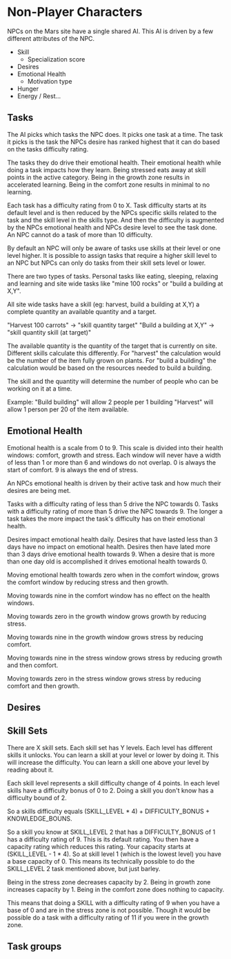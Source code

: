 # Non-Player Characters

NPCs on the Mars site have a single shared AI. This AI is driven by a few different attributes of the NPC.

- Skill
	- Specialization score
- Desires
- Emotional Health
	- Motivation type
- Hunger
- Energy / Rest...

## Tasks

The AI picks which tasks the NPC does. It picks one task at a time. The task it picks is the task the NPCs desire has ranked highest that it can do based on the tasks difficulty rating.

The tasks they do drive their emotional health. Their emotional health while doing a task impacts how they learn. Being stressed eats away at skill points in the active category. Being in the growth zone results in accelerated learning. Being in the comfort zone results in minimal to no learning.

Each task has a difficulty rating from 0 to X. Task difficulty starts at its default level and is then reduced by the NPCs specific skills related to the task and the skill level in the skills type. And then the difficulty is augmented by the NPCs emotional health and NPCs desire level to see the task done. An NPC cannot do a task of more than 10 difficulty.

By default an NPC will only be aware of tasks use skills at their level or one level higher. It is possible to assign tasks that require a higher skill level to an NPC but NPCs can only do tasks from their skill sets level or lower.

There are two types of tasks. Personal tasks like eating, sleeping, relaxing and learning and site wide tasks like "mine 100 rocks" or "build a building at X,Y".

All site wide tasks have a skill (eg: harvest, build a building at X,Y) a complete quantity an available quantity and a target.

"Harvest 100 carrots" -> "skill quantity target"
"Build a building at X,Y" -> "skill quantity skill (at target)"

The available quantity is the quantity of the target that is currently on site. Different skills calculate this differently. For "harvest" the calculation would be the number of the item fully grown on plants. For "build a building" the calculation would be based on the resources needed to build a building.

The skill and the quantity will determine the number of people who can be working on it at a time.

Example:
"Build building" will allow 2 people per 1 building
"Harvest" will allow 1 person per 20 of the item available.

## Emotional Health

Emotional health is a scale from 0 to 9. This scale is divided into their health windows: comfort, growth and stress. Each window will never have a width of less than 1 or more than 6 and windows do not overlap. 0 is always the start of comfort. 9 is always the end of stress.

An NPCs emotional health is driven by their active task and how much their desires are being met.

Tasks with a difficulty rating of less than 5 drive the NPC towards 0. Tasks with a difficulty rating of more than 5 drive the NPC towards 9. The longer a task takes the more impact the task's difficulty has on their emotional health.

Desires impact emotional health daily. Desires that have lasted less than 3 days have no impact on emotional health. Desires then have lated more than 3 days drive emotional health towards 9. When a desire that is more than one day old is accomplished it drives emotional health towards 0.

Moving emotional health towards zero when in the comfort window, grows the comfort window by reducing stress and then growth.

Moving towards nine in the comfort window has no effect on the health windows.

Moving towards zero in the growth window grows growth by reducing stress.

Moving towards nine in the growth window grows stress by reducing comfort.

Moving towards nine in the stress window grows stress by reducing growth and then comfort.

Moving towards zero in the stress window grows stress by reducing comfort and then growth.

## Desires




## Skill Sets

There are X skill sets. Each skill set has Y levels. Each level has different skills it unlocks. You can learn a skill at your level or lower by doing it. This will increase the difficulty. You can learn a skill one above your level by reading about it.

Each skill level represents a skill difficulty change of 4 points. In each level skills have a difficulty bonus of 0 to 2. Doing a skill you don't know has a difficulty bound of 2.

So a skills difficulty equals (SKILL_LEVEL * 4) + DIFFICULTY_BONUS + KNOWLEDGE_BOUNS.

So a skill you know at SKILL_LEVEL 2 that has a DIFFICULTY_BONUS of 1 has a difficulty rating of 9. This is its default rating. You then have a capacity rating which reduces this rating. Your capacity starts at (SKILL_LEVEL - 1 * 4). So at skill level 1 (which is the lowest level) you have a base capacity of 0. This means its technically possible to do the SKILL_LEVEL 2 task mentioned above, but just barley.

Being in the stress zone decreases capacity by 2.
Being in growth zone increases capacity by 1.
Being in the comfort zone does nothing to capacity.

This means that doing a SKILL with a difficulty rating of 9 when you have a base of 0 and are in the stress zone is not possible. Though it would be possible do a task with a difficulty rating of 11 if you were in the growth zone.

## Task groups